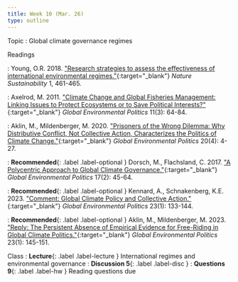 ```yaml
---
title: Week 10 (Mar. 26)
type: outline
---
```


Topic
: Global climate governance regimes

Readings

: Young, O.R. 2018. ["Research strategies to assess the effectiveness of international environmental regimes."](https://doi.org/10.1038/s41893-018-0132-y){:target="_blank"} _Nature Sustainability_ 1, 461-465.

: Axelrod, M. 2011. ["Climate Change and Global Fisheries Management: Linking Issues to Protect Ecosystems or to Save Political Interests?"](https://doi.org/10.1162/GLEP_a_00069){:target="_blank"} _Global Environmental Politics_ 11(3): 64-84.

: Aklin, M., Mildenberger, M. 2020. ["Prisoners of the Wrong Dilemma: Why Distributive Conflict, Not Collective Action, Characterizes the Politics of Climate Change."](https://doi.org/10.1162/glep_a_00578){:target="_blank"} _Global Environmental Politics_ 20(4): 4-27.

: **Recommended**{: .label .label-optional }  Dorsch, M., Flachsland, C. 2017. ["A Polycentric Approach to Global Climate Governance."](https://doi.org/10.1162/GLEP_a_00400){:target="_blank"} _Global Environmental Politics_ 17(2): 45-64.

: **Recommended**{: .label .label-optional } Kennard, A., Schnakenberg, K.E. 2023. ["Comment: Global Climate Policy and Collective Action."](https://doi.org/10.1162/glep_c_00699){:target="_blank"} _Global Environmental Politics_ 23(1): 133-144.

: **Recommended**{: .label .label-optional } Aklin, M., Mildenberger, M. 2023. ["Reply: The Persistent Absence of Empirical Evidence for Free-Riding in Global Climate Politics."](https://doi.org/10.1162/glep_c_00700){:target="_blank"} _Global Environmental Politics_ 23(1): 145-151.

Class
: **Lecture**{: .label .label-lecture } International regimes and environmental governance
: **Discussion 5**{: .label .label-disc }
: **Questions 9**{: .label .label-hw } Reading questions due
